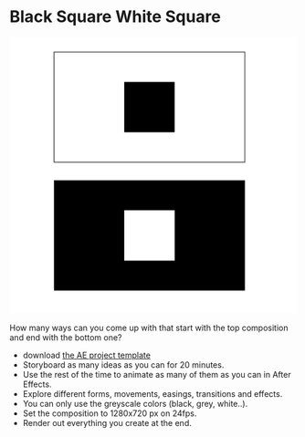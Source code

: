 # Black Square White Square

![slides](../images/w4/two-square-ex.png)

How many ways can you come up with that start with the top composition and end with the bottom one?

- download [the AE project template](../files/square-exercise.aep)
- Storyboard as many ideas as you can for 20 minutes.
- Use the rest of the time to animate as many of them as you can in After Effects.
- Explore different forms, movements, easings, transitions and effects.
- You can only use the greyscale colors (black, grey, white..).
- Set the composition to 1280x720 px on 24fps.
- Render out everything you create at the end.
